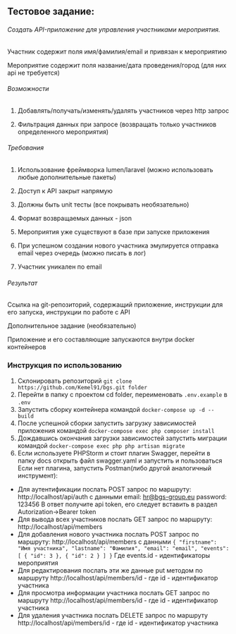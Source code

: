 ## Тестовое задание: 

###### Создать API-приложение для управления участниками мероприятия.

Участник содержит поля имя/фамилия/email и привязан к мероприятию

Мероприятие содержит поля название/дата проведения/город (для них api не требуется)

 

###### Возможности

1.    Добавлять/получать/изменять/удалять участников через http запрос

2.    Фильтрация данных при запросе (возвращать только участников определенного мероприятия)

 

###### Требования

1.    Использование фреймворка lumen/laravel (можно использовать любые дополнительные пакеты)

2.    Доступ к API закрыт напрямую

3.    Должны быть unit тесты (все покрывать необязательно)

4.    Формат возвращаемых данных - json

5.    Мероприятия уже существуют в базе при запуске приложения

6.    При успешном создании нового участника эмулируется отправка email через очередь (можно писать в лог)

7.    Участник уникален по email

###### Результат

Ссылка на git-репозиторий, содержащий приложение, инструкции для его запуска, инструкции по работе с API

Дополнительное задание (необязательно)

Приложение и его составляющие запускаются внутри docker контейнеров

### Инструкция по использованию
1. Склонировать репозиторий `git clone https://github.com/Kemel91/bgs.git folder`
2. Перейти в папку с проектом cd folder, переименовать `.env.example` в `.env`
3. Запустить сборку контейнера командой `docker-compose up -d --build`
4. После успешной сборки запустить загрузку зависимостей приложения командой `docker-compose exec php composer install`
5. Дождавшись окончания загрузки зависимостей запустить миграции командой `docker-compose exec php php artisan migrate`
6. Если используете PHPStorm и стоит плагин Swagger, перейти в папку docs открыть файл swagger.yaml и запустить и пользоваться
Если нет плагина, запустить Postman(либо другой аналогичный инструмент):
- Для аутентификации послать POST запрос по маршруту: http://localhost/api/auth с данными
    email: hr@bgs-group.eu
    password: 123456
В ответ получите api token, его следует вставить в раздел Autorization->Bearer token
- Для вывода всех участников послать GET запрос по маршруту: http://localhost/api/members
- Для добавления нового участника послать POST запрос по маршруту: http://localhost/api/members с данными
`{
     "firstname": "Имя участника",
     "lastname": "Фамилия",
     "email": "email",
     "events": [
         {
             "id": 3
         },
         {
             "id": 2
         }
     ]
 }`
    Где events.id - идентификаторы мероприятия
- Для редактирования послать эти же данные put методом по маршруту http://localhost/api/members/id - где id - идентификатор участника
- Для просмотра информации участника послать GET запрос по маршруту http://localhost/api/members/id - где id - идентификатор участника
- Для удаления участника послать DELETE запрос по маршруту http://localhost/api/members/id - где id - идентификатор участника
